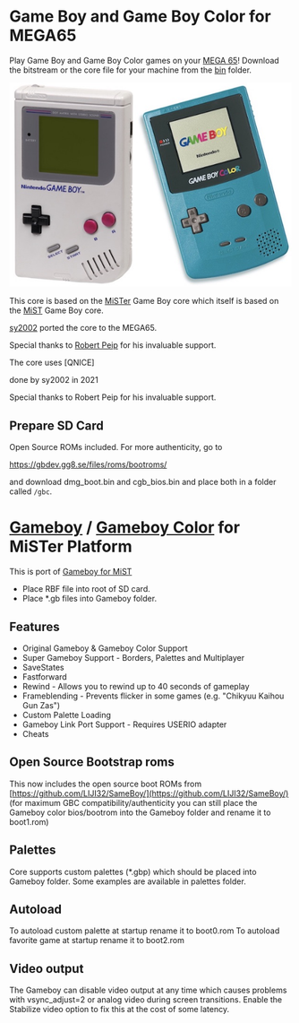 Game Boy and Game Boy Color for MEGA65  
======================================

Play Game Boy and Game Boy Color games on your [MEGA 65](https://mega65.org/)! Download the bitstream or the core file for your machine from the [bin](bin) folder.

![Game Boy and Game Boy Color](doc/gb-and-gbc.jpg)

This core is based on the [MiSTer](https://github.com/MiSTer-devel/Gameboy_MiSTer) Game Boy core
which itself is based on the [MiST](https://github.com/mist-devel/gameboy) Game Boy core.

[sy2002](http://www.sy2002.de) ported the core to the MEGA65.

Special thanks to [Robert Peip](https://github.com/RobertPeip) for his invaluable support.

The core uses [QNICE] 

done by sy2002 in 2021

Special thanks to Robert Peip for his invaluable support.

## Prepare SD Card

Open Source ROMs included. For more authenticity, go to

https://gbdev.gg8.se/files/roms/bootroms/

and download dmg_boot.bin and cgb_bios.bin and place both in a folder called
`/gbc`.

# [Gameboy](https://en.wikipedia.org/wiki/Game_Boy)  / [Gameboy Color](https://en.wikipedia.org/wiki/Game_Boy_Color) for MiSTer Platform

This is port of [Gameboy for MiST](https://github.com/mist-devel/mist-board/tree/master/cores/gameboy)

* Place RBF file into root of SD card.
* Place *.gb files into Gameboy folder.

## Features
* Original Gameboy & Gameboy Color Support
* Super Gameboy Support - Borders, Palettes and Multiplayer
* SaveStates
* Fastforward 
* Rewind - Allows you to rewind up to 40 seconds of gameplay
* Frameblending - Prevents flicker in some games (e.g. "Chikyuu Kaihou Gun Zas") 
* Custom Palette Loading
* Gameboy Link Port Support - Requires USERIO adapter
* Cheats

## Open Source Bootstrap roms
This now includes the open source boot ROMs from [https://github.com/LIJI32/SameBoy/](https://github.com/LIJI32/SameBoy/) (for maximum GBC compatibility/authenticity you can still place the Gameboy color bios/bootrom into the Gameboy folder and rename it to boot1.rom)

## Palettes
Core supports custom palettes (*.gbp) which should be placed into Gameboy folder. Some examples are available in palettes folder.

## Autoload
To autoload custom palette at startup rename it to boot0.rom
To autoload favorite game at startup rename it to boot2.rom

## Video output
The Gameboy can disable video output at any time which causes problems with vsync_adjust=2 or analog video during screen transitions. Enable the Stabilize video option to fix this at the cost of some latency.


